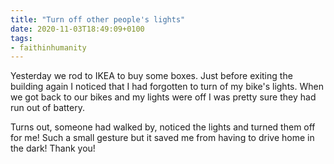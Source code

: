 ```yaml
---
title: "Turn off other people's lights"
date: 2020-11-03T18:49:09+0100
tags:
- faithinhumanity
---
```

Yesterday we rod to IKEA to buy some boxes. Just before exiting the building again I noticed that I had forgotten to turn of my bike's lights.
When we got back to our bikes and my lights were off I was pretty sure they had run out of battery.

Turns out, someone had walked by, noticed the lights and turned them off for me! Such a small gesture but it saved me from having to drive home in the dark! Thank you!